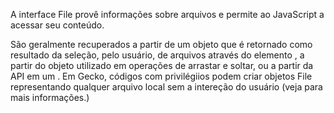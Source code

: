 A interface File provê informações sobre arquivos e permite ao JavaScript  a acessar seu conteúdo.

São geralmente recuperados a partir de um objeto que é retornado como resultado da seleção, pelo usuário, de arquivos através do elemento , a partir do objeto utilizado em operações de arrastar e soltar, ou a partir da API  em um . Em Gecko, códigos com privilégiios podem criar objetos File representando qualquer arquivo local sem a intereção do usuário (veja para mais informações.)